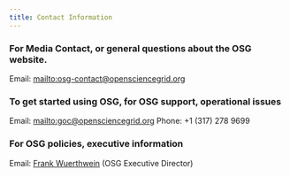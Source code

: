 ```yaml
---
title: Contact Information
---
```


### For Media Contact, or general questions about the OSG website.
Email: <mailto:osg-contact@opensciencegrid.org>

### To get started using OSG, for OSG support, operational issues
Email: <mailto:goc@opensciencegrid.org>
Phone: +1 (317) 278 9699

### For OSG policies, executive information
Email: [Frank Wuerthwein](mailto:fkw@ucsd.edu) (OSG Executive Director)

